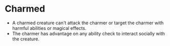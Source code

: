 # Charmed
-   A charmed creature can't attack the charmer or target the charmer with harmful abilities or magical effects.
-   The charmer has advantage on any ability check to interact socially with the creature.
